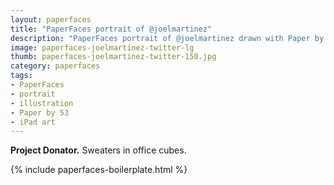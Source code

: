 ```yaml
---
layout: paperfaces
title: "PaperFaces portrait of @joelmartinez"
description: "PaperFaces portrait of @joelmartinez drawn with Paper by 53 on an iPad."
image: paperfaces-joelmartinez-twitter-lg
thumb: paperfaces-joelmartinez-twitter-150.jpg
category: paperfaces
tags: 
- PaperFaces
- portrait
- illustration
- Paper by 53
- iPad art
---
```


**Project Donator.** Sweaters in office cubes.

{% include paperfaces-boilerplate.html %}
